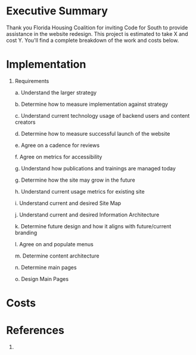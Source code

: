 # Executive Summary

Thank you Florida Housing Coalition for inviting Code for South to provide assistance in the website redesign. This project is estimated to take X and cost Y. You'll find a complete breakdown of the work and costs below.

# Implementation

1. Requirements
    
    a. Understand the larger strategy

    b. Determine how to measure implementation against strategy
    
    c. Understand current technology usage of backend users and content creators
    
    d. Determine how to measure successful launch of the website
    
    e. Agree on a cadence for reviews
    
    f. Agree on metrics for accessibility
    
    g. Understand how publications and trainings are managed today
    
    g. Determine how the site may grow in the future
    
    h. Understand current usage metrics for existing site
    
    i. Understand current and desired Site Map
    
    j. Understand current and desired Information Architecture
    
    k. Determine future design and how it aligns with future/current branding
    
    l. Agree on and populate menus
    
    m. Determine content architecture
    
    n. Determine main pages
    
    o. Design Main Pages


# Costs

# References

1. 
